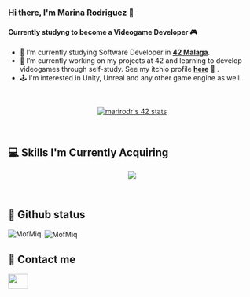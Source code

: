 ### Hi there, I'm Marina Rodriguez 👋

#### Currently studyng to become a Videogame Developer :video_game:

- 🔭 I’m currently studying Software Developer in **<a href="https://www.42malaga.com/"> 42 Malaga</a>**.
- 🌱 I’m currently working on my projects at 42 and learning to develop videogames through self-study. See my itchio profile **<a href="https://itch.io/profile/falkarina"> here</a>** 👾 .
- :joystick: I'm interested in Unity, Unreal and any other game engine as well.

<br>
<p align="center">
<a href="https://github.com/oakoudad/badge42"><img src="https://badge.mediaplus.ma/greenbinary/marirodr?1337Badge=off&UM6P=off" alt="marirodr's 42 stats" /></a>
</p>
<br>
 
 ## 💻 Skills I'm Currently Acquiring
 <p align="center">
  <a href="https://skillicons.dev">
    <img src="https://skillicons.dev/icons?i=c,cpp,git,linux,visualstudio,unity,unreal" />
  </a>
</p>
<br>

## :pushpin: Github status
<p><img align="left" src="https://github-readme-stats.vercel.app/api/top-langs?username=MofMiq&show_icons=true&locale=en&layout=compact" alt="MofMiq" /></p>

<p>&nbsp;<img align="center" src="https://github-readme-stats.vercel.app/api?username=MofMiq&show_icons=true&locale=en" alt="MofMiq" /></p>

## :iphone: Contact me
[<img src="https://user-images.githubusercontent.com/5141132/50740364-7ea80880-1217-11e9-8faf-2348e31beedd.png" width="40" height="30" align = left></img>](mailto:marina.rodriguez1357@gmail.com)
<!--
**MofMiq/MofMiq** is a ✨ _special_ ✨ repository because its `README.md` (this file) appears on your GitHub profile.

Here are some ideas to get you started:

- 🔭 I’m currently studying Software Developer in **<a href="https://www.42malaga.com/"> 42 Malaga</a>**
- 🌱 I’m currently learning ...
- 👯 I’m looking to collaborate on ...
- 🤔 I’m looking for help with ...
- 💬 Ask me about ...
- 📫 How to reach me: ...
- 😄 Pronouns: ...
- ⚡ Fun fact: ...
-->
